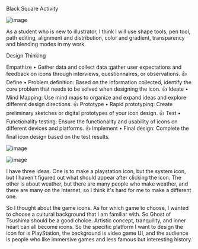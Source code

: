 Black Square Activity 

![image](https://github.com/user-attachments/assets/262636f3-cd22-42d2-852a-6bf0092b715b)

As a student who is new to illustrator, I think I will use shape tools, pen tool, path editing, alignment and distribution, color and gradient, transparency and blending modes in my work.

Design Thinking

Empathize
• Gather data and collect  data :gather user expectations and feedback on icons through interviews, questionnaires, or observations.
👍
Define 
• Problem definition: Based on the information collected, identify the core problem that needs to be solved when designing the icon.
👍
Ideate
• Mind Mapping: Use mind maps to organize and expand ideas and explore different design directions.
👍
Prototype
• Rapid prototyping: Create preliminary sketches or digital prototypes of your icon design.
👍
Test
• Functionality testing: Ensure the functionality and usability of icons on different devices and platforms.
👍
Implement
• Final design: Complete the final icon design based on the test results.

![image](https://github.com/user-attachments/assets/01400989-883b-4184-bace-372f7ede5b93)

![image](https://github.com/user-attachments/assets/99a7201f-a028-4ed6-a742-edb0e9c7feeb)

I have three ideas. One is to make a playstation icon, but the system icon, but I haven't figured out what should appear after clicking the icon. The other is about weather, but there are many people who make weather, and there are many on the Internet, so I think it's hard for me to make a different one.

So I thought about the game icons. As for which game to choose, I wanted to choose a cultural background that I am familiar with. So Ghost of Tsushima should be a good choice. Artistic concept, tranquility, and inner heart can all become icons. So the specific platform I want to design the icon for is PlayStation, the background is video game UI, and the audience is people who like immersive games and less famous but interesting history.